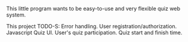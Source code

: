 This little program wants to be easy-to-use and very flexible quiz web system.

This project TODO-S:
Error handling.
User registration/authorization.
Javascript Quiz UI.
User's quiz participation.
Quiz start and finish time.